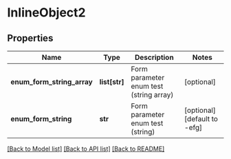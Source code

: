 # InlineObject2

## Properties
Name | Type | Description | Notes
------------ | ------------- | ------------- | -------------
**enum_form_string_array** | **list[str]** | Form parameter enum test (string array) | [optional] 
**enum_form_string** | **str** | Form parameter enum test (string) | [optional] [default to -efg]

[[Back to Model list]](../README.md#documentation-for-models) [[Back to API list]](../README.md#documentation-for-api-endpoints) [[Back to README]](../README.md)


